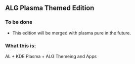 ## ALG Plasma Themed Edition

### To be done
- This edition will be merged with plasma pure in the future. 

### What this is:
AL + KDE Plasma + ALG Themeing and Apps
